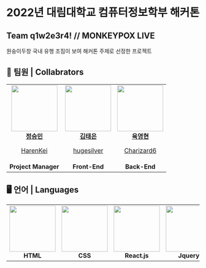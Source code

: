 # 2022년 대림대학교 컴퓨터정보학부 해커톤
## Team q1w2e3r4! // MONKEYPOX LIVE
원숭이두창 국내 유행 조짐이 보여 해커톤 주제로 선정한 프로젝트

## 👥  팀원 | Collabrators
<table>
<tr>
<td align="center">
<a href="https://github.com/harenkei">
<img src="https://avatars.githubusercontent.com/u/47844901?v=4" width="120px" height="auto" >
<br>
<b>정승민</b>
<br>
<p>HarenKei</p>
</a>
</td>
<td align="center">
<a href="https://github.com/hugesilver">
<img src="https://avatars.githubusercontent.com/u/44265544?v=4" width="120px" height="auto" >
<br>
<b>김태은</b>
<br>
<p>hugesilver</p>
</a>
</td>
<td align="center">
<a href="https://github.com/charizard6">
<img src="https://avatars.githubusercontent.com/u/107835703?v=4" width="120px" height="auto" >
<br>
<b>육영현</b>
<br>
<p>Charizard6</p>
</a>
</td>
</tr>
<tr>
<td align="center"><b>Project Manager</b></td>
<td align="center"><b>Front-End</b></td>
<td align="center"><b>Back-End</b></td>
</tr>
</table>

## 🖥 언어 | Languages
<table>
<tr>
<td align="center">
<img src="https://cdn.iconscout.com/icon/free/png-256/html-2752158-2284975.png" width="120px" height="auto">
<br>
<b>HTML</b>
</td>
<td align="center">
<img src="https://cdn.iconscout.com/icon/free/png-256/css3-11-1175239.png" width="120px" height="auto">
<br>
<b>CSS</b>
</td>
<td align="center">
<img src="https://cdn.iconscout.com/icon/free/png-256/react-1-282599.png" width="120px" height="auto">
<br>
<b>React.js</b>
</td>
<td align="center">
<img src="https://cdn.iconscout.com/icon/free/png-256/jquery-7-1175152.png" width="120px" height="auto">
<br>
<b>Jquery</b>
</td>
<td align="center">
<img src="https://cdn.iconscout.com/icon/free/png-256/java-59-1174952.png" width="120px" height="auto">
<br>
<b>Java</b>
</td>
</tr>
</table>
